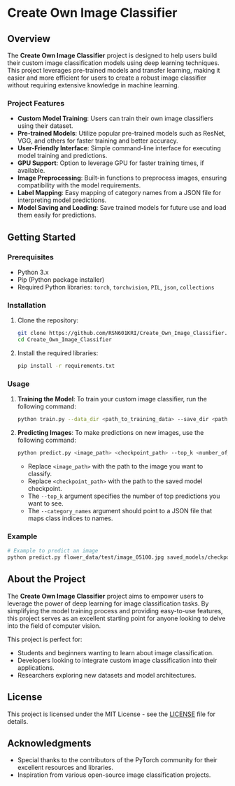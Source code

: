 # Create Own Image Classifier

## Overview

The **Create Own Image Classifier** project is designed to help users build their custom image classification models using deep learning techniques. This project leverages pre-trained models and transfer learning, making it easier and more efficient for users to create a robust image classifier without requiring extensive knowledge in machine learning.

### Project Features

- **Custom Model Training**: Users can train their own image classifiers using their dataset.
- **Pre-trained Models**: Utilize popular pre-trained models such as ResNet, VGG, and others for faster training and better accuracy.
- **User-Friendly Interface**: Simple command-line interface for executing model training and predictions.
- **GPU Support**: Option to leverage GPU for faster training times, if available.
- **Image Preprocessing**: Built-in functions to preprocess images, ensuring compatibility with the model requirements.
- **Label Mapping**: Easy mapping of category names from a JSON file for interpreting model predictions.
- **Model Saving and Loading**: Save trained models for future use and load them easily for predictions.

## Getting Started

### Prerequisites

- Python 3.x
- Pip (Python package installer)
- Required Python libraries: `torch`, `torchvision`, `PIL`, `json`, `collections`

### Installation

1. Clone the repository:

   ```bash
   git clone https://github.com/RSN601KRI/Create_Own_Image_Classifier.git
   cd Create_Own_Image_Classifier
   ```

2. Install the required libraries:

   ```bash
   pip install -r requirements.txt
   ```

### Usage

1. **Training the Model**:
   To train your custom image classifier, run the following command:

   ```bash
   python train.py --data_dir <path_to_training_data> --save_dir <path_to_save_model>
   ```

2. **Predicting Images**:
   To make predictions on new images, use the following command:

   ```bash
   python predict.py <image_path> <checkpoint_path> --top_k <number_of_top_predictions> --category_names <path_to_category_names.json> --gpu
   ```

   - Replace `<image_path>` with the path to the image you want to classify.
   - Replace `<checkpoint_path>` with the path to the saved model checkpoint.
   - The `--top_k` argument specifies the number of top predictions you want to see.
   - The `--category_names` argument should point to a JSON file that maps class indices to names.

### Example

```bash
# Example to predict an image
python predict.py flower_data/test/image_05100.jpg saved_models/checkpoint.pth --top_k 5 --category_names cat_to_name.json --gpu
```

## About the Project

The **Create Own Image Classifier** project aims to empower users to leverage the power of deep learning for image classification tasks. By simplifying the model training process and providing easy-to-use features, this project serves as an excellent starting point for anyone looking to delve into the field of computer vision.

This project is perfect for:

- Students and beginners wanting to learn about image classification.
- Developers looking to integrate custom image classification into their applications.
- Researchers exploring new datasets and model architectures.

## License

This project is licensed under the MIT License - see the [LICENSE](LICENSE) file for details.

## Acknowledgments

- Special thanks to the contributors of the PyTorch community for their excellent resources and libraries.
- Inspiration from various open-source image classification projects.
